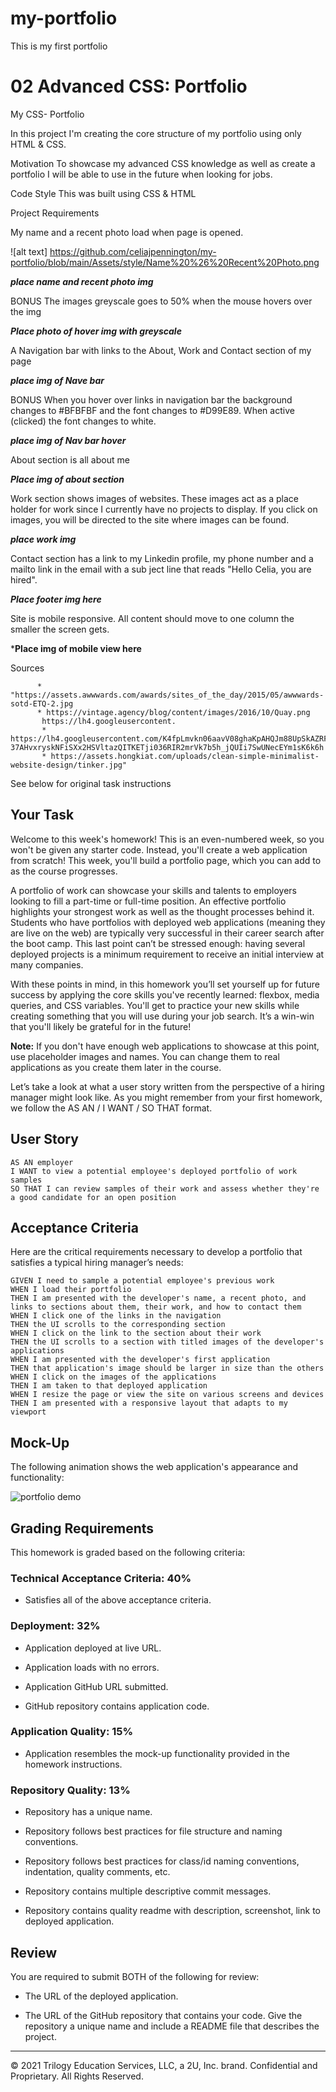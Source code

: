 # my-portfolio
This is my first portfolio
# 02 Advanced CSS: Portfolio

My CSS- Portfolio

In this project I'm creating the core structure of my portfolio using only HTML & CSS.

Motivation
To showcase my advanced CSS knowledge as well as create a portfolio I will be able to use in the future when looking for jobs.

Code Style
This was built using CSS & HTML

Project Requirements 

My name and a recent photo load when page is opened.

![alt text] https://github.com/celiajpennington/my-portfolio/blob/main/Assets/style/Name%20%26%20Recent%20Photo.png

***place name and recent photo img***


BONUS
The images greyscale goes to 50% when the mouse hovers over the img

***Place photo of hover img with greyscale***




 A Navigation bar with links to the About, Work and Contact section of my page

 ***place img of Nave bar***

BONUS
When you hover over links in navigation bar the background changes to #BFBFBF and the font changes to #D99E89. When active (clicked) the font changes to white.

***place img of Nav bar hover***

About section is all about me

***Place img of about section***

Work section shows images of websites. These images act as a place holder for work since I currently have no projects to display. If you click on images, you will be directed to the site where images can be found.

***place work img***

Contact section has a link to my Linkedin profile, my phone number and a mailto link in the email with a sub ject line that reads "Hello Celia, you are hired".


***Place footer img here***

Site is mobile responsive. All content should move to one column the smaller the screen gets.

***Place img of mobile view here**

Sources

          * "https://assets.awwwards.com/awards/sites_of_the_day/2015/05/awwwards-sotd-ETQ-2.jpg 
          * https://vintage.agency/blog/content/images/2016/10/Quay.png
           https://lh4.googleusercontent.
           * https://lh4.googleusercontent.com/K4fpLmvkn06aavV08ghaKpAHQJm88UpSkAZRFivXlX9HTPBEsOhqSQQIu4DMnw0BM-37AHvxryskNFiSXx2HSVltazQITKETji036RIR2mrVk7b5h_jQUIi7SwUNecEYm1sK6k6h
           * https://assets.hongkiat.com/uploads/clean-simple-minimalist-website-design/tinker.jpg" 


See below for original task instructions

## Your Task

Welcome to this week's homework! This is an even-numbered week, so you won't be given any starter code. Instead, you'll create a web application from scratch! This week, you'll build a portfolio page, which you can add to as the course progresses. 

A portfolio of work can showcase your skills and talents to employers looking to fill a part-time or full-time position. An effective portfolio highlights your strongest work as well as the thought processes behind it. Students who have portfolios with deployed web applications (meaning they are live on the web) are typically very successful in their career search after the boot camp. This last point can’t be stressed enough: having several deployed projects is a minimum requirement to receive an initial interview at many companies. 

With these points in mind, in this homework you’ll set yourself up for future success by applying the core skills you've recently learned: flexbox, media queries, and CSS variables. You'll get to practice your new skills while creating something that you will use during your job search. It’s a win-win that you'll likely be grateful for in the future!

**Note:** If you don't have enough web applications to showcase at this point, use placeholder images and names. You can change them to real applications as you create them later in the course.

Let’s take a look at what a user story written from the perspective of a hiring manager might look like. As you might remember from your first homework, we follow the AS AN / I WANT / SO THAT format. 


## User Story

```
AS AN employer
I WANT to view a potential employee's deployed portfolio of work samples
SO THAT I can review samples of their work and assess whether they're a good candidate for an open position
```


## Acceptance Criteria

Here are the critical requirements necessary to develop a portfolio that satisfies a typical hiring manager’s needs:

```
GIVEN I need to sample a potential employee's previous work
WHEN I load their portfolio
THEN I am presented with the developer's name, a recent photo, and links to sections about them, their work, and how to contact them
WHEN I click one of the links in the navigation
THEN the UI scrolls to the corresponding section
WHEN I click on the link to the section about their work
THEN the UI scrolls to a section with titled images of the developer's applications
WHEN I am presented with the developer's first application
THEN that application's image should be larger in size than the others
WHEN I click on the images of the applications
THEN I am taken to that deployed application
WHEN I resize the page or view the site on various screens and devices
THEN I am presented with a responsive layout that adapts to my viewport
```


## Mock-Up

The following animation shows the web application's appearance and functionality:

![portfolio demo](./Assets/02-advanced-css-homework-demo.gif)


## Grading Requirements

This homework is graded based on the following criteria: 

### Technical Acceptance Criteria: 40%

* Satisfies all of the above acceptance criteria.

### Deployment: 32%

* Application deployed at live URL.

* Application loads with no errors.

* Application GitHub URL submitted.

* GitHub repository contains application code.

### Application Quality: 15%

* Application resembles the mock-up functionality provided in the homework instructions.

### Repository Quality: 13%

* Repository has a unique name.

* Repository follows best practices for file structure and naming conventions.

* Repository follows best practices for class/id naming conventions, indentation, quality comments, etc.

* Repository contains multiple descriptive commit messages.

* Repository contains quality readme with description, screenshot, link to deployed application.

## Review

You are required to submit BOTH of the following for review:

* The URL of the deployed application.

* The URL of the GitHub repository that contains your code. Give the repository a unique name and include a README file that describes the project.

- - -
© 2021 Trilogy Education Services, LLC, a 2U, Inc. brand. Confidential and Proprietary. All Rights Reserved.
